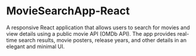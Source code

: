 # MovieSearchApp-React
A responsive React application that allows users to search for movies and view details using a public movie API (OMDb API). The app provides real-time search results, movie posters, release years, and other details in an elegant and minimal UI.
